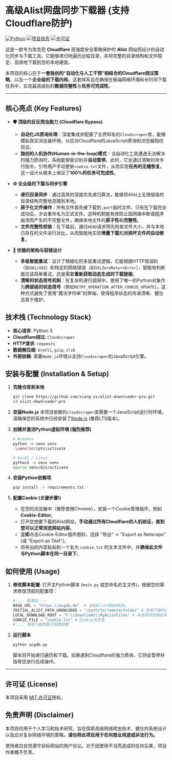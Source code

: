 # 高级Alist网盘同步下载器 (支持Cloudflare防护)

[![Python](https://img.shields.io/badge/Python-3.9+-blue.svg)](https://www.python.org/) [![项目状态](https://img.shields.io/badge/状态-可能维护-green.svg)](https://github.com/xiang-ys/alist-downloader-pro) [![许可证](https://img.shields.io/badge/许可证-MIT-brightgreen.svg)](./LICENSE)

这是一款专为攻克受 **Cloudflare** 高强度安全策略保护的 **Alist** 网站而设计的自动化同步与下载工具。它能够递归地遍历远程目录，并将完整的目录结构和文件稳定、高效地下载到您的本地硬盘。

本项目的核心在于**一套独创的“自动化与人工干预”相结合的Cloudflare绕过策略**，以及一个**企业级的下载内核**。这套体系旨在确保在极端网络环境和长时间下载任务中，实现最高级别的**数据完整性**与**任务可完成性**。

---

## 核心亮点 (Key Features)

-   **🛡️ 顶级的反反爬虫能力 (Cloudflare Bypass)**
    -   **自动化JS质询处理**：深度集成并配置了业界知名的`Cloudscraper`库，能够模拟真实浏览器环境，以应对Cloudflare的JavaScript质询和浏览器指纹验证。
    -   **独创的人机协作(Human-in-the-loop)模式**：当自动化工具遭遇无法解决的强力质询时，系统能智能识别并**自动暂停**。此时，它会通过清晰的命令行指令，引导用户手动更新`cookie.txt`文件，从而实现**任务的无缝恢复**。这一设计从根本上保证了**100%的任务可完成性**。

-   **⚙️ 企业级的下载与同步引擎**
    -   **递归目录同步**：通过高效的深度优先递归算法，能够将Alist上无限层级的目录结构完整地克隆到本地。
    -   **原子化文件操作**：所有文件首先被下载到`.part`临时文件，只有在下载完全成功后，才会重命名为正式文件。这种机制能有效防止因网络中断或程序崩溃而产生的不完整文件，确保本地文件的**原子性**和**完整性**。
    -   **文件完整性校验**：在下载前，通过`HEAD`请求预先检查文件大小，并与本地已存在的文件进行对比，从而智能地实现**增量下载**和**对损坏文件的自动修复**。

-   **🔄 优雅的架构与容错设计**
    -   **多级智能重试**：设计了精细化的多层重试逻辑。它能根据HTTP错误码（如`401/403`）和特定的网络错误（如`SSLZeroReturnError`），智能地判断是应该简单重试，还是需要**重新获取动态生成的下载链接**。
    -   **清晰的状态信号机制**：在复杂的递归调用中，使用了唯一的Python对象作为**跨层级的状态信号**（例如`RETRY_OPERATION_AFTER_COOKIE_UPDATE`）。这种方式避免了使用“魔法字符串”的弊端，使得程序状态的传递清晰、健壮且易于维护。

## 技术栈 (Technology Stack)

-   **核心语言**: Python 3
-   **Cloudflare绕过**: `Cloudscraper`
-   **HTTP请求**: `requests`
-   **数据解压缩**: `brotli`, `gzip`, `zlib`
-   **外部依赖**: 需要`Node.js`环境以支持`Cloudscraper`的JavaScript引擎。

## 安装与配置 (Installation & Setup)

1.  **克隆仓库到本地**
    ```bash
    git clone https://github.com/xiang-ys/alist-downloader-pro.git
    cd alist-downloader-pro
    ```

2.  **安装Node.js**
    本项目依赖的`cloudscraper`库需要一个JavaScript运行时环境。请确保您的系统中已经安装了[Node.js](https://nodejs.org/) (推荐LTS版本)。

3.  **创建并激活Python虚拟环境 (强烈推荐)**
    ```bash
    # Windows
    python -m venv venv
    .\venv\Scripts\activate

    # macOS / Linux
    python3 -m venv venv
    source venv/bin/activate
    ```

4.  **安装Python依赖项**
    ```bash
    pip install -r requirements.txt
    ```

5.  **配置Cookie (关键步骤!)**
    -   在您的浏览器中（推荐使用Chrome），安装一个Cookie管理插件，例如 **Cookie-Editor**。
    -   打开您想要下载的Alist网站，**手动通过所有Cloudflare的人机验证，直到您可以正常浏览网站内容**。
    -   **立即**点击Cookie-Editor插件图标，选择 "导出" -> "Export as Netscape" (或 "Export as Text")。
    -   将导出的内容粘贴到一个名为 `cookie.txt` 的文本文件中，并**确保此文件与Python脚本在同一目录下**。

## 如何使用 (Usage)

1.  **修改脚本配置**: 打开主Python脚本 (`main.py` 或您命名的主文件)，根据您的需求修改顶部的配置项：
    ```python
    # --- 配置区 ---
    BASE_URL = "https://acgdb.de"  # 目标Alist网站的URL
    INITIAL_ALIST_PATH_UNENCODED = "/path/to/remote/folder" # 您想下载的远程起始路径
    LOCAL_DOWNLOAD_ROOT = "F:\\Downloads\\MyAlistFiles" # 本地保存的根目录
    COOKIE_FILE = "cookie.txt" # Cookie文件名
    # ... 其他下载参数可按需调整
    ```

2.  **运行脚本**
    ```bash
    python acgdb.py
    ```
    脚本将开始递归遍历和下载。如果遇到Cloudflare的强力质询，它将会暂停并指导您进行后续操作。

---

## 许可证 (License)

本项目采用 [MIT 许可证](./LICENSE)授权。

## 免责声明 (Disclaimer)

本项目仅用于个人学习和技术研究，旨在探索高级网络爬虫技术、健壮的系统设计以及应对复杂网络环境的策略。**请勿将此项目用于任何商业用途或非法行为。**

使用者应自觉遵守目标网站的用户协议。对于因使用不当而造成的任何后果，项目作者概不负责。
